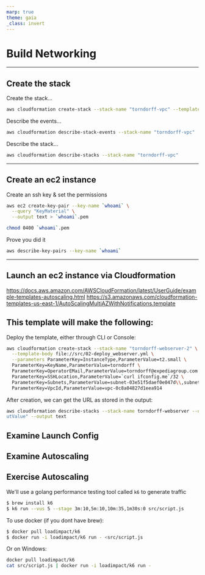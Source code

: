```yaml
---
marp: true
theme: gaia
_class: invert
---
```


# Build Networking

---

<!-- paginate: true -->

## Create the stack

Create the stack...
```sh
aws cloudformation create-stack --stack-name "torndorff-vpc" --template-body file://src/01-base_vpc.yml --parameters ParameterKey=EnvironmentName,ParameterValue=torndorff
```

Describe the events...
```sh
aws cloudformation describe-stack-events --stack-name "torndorff-vpc"
```

Describe the stack...
```sh
aws cloudformation describe-stacks --stack-name "torndorff-vpc"
```

---

## Create an ec2 instance

Create an ssh key & set the permissions
```sh
aws ec2 create-key-pair --key-name `whoami` \
  --query "KeyMaterial" \
  --output text > `whoami`.pem

chmod 0400 `whoami`.pem
```

Prove you did it
```sh
aws describe-key-pairs --key-name `whoami`
```

---

## Launch an ec2 instance via Cloudformation
https://docs.aws.amazon.com/AWSCloudFormation/latest/UserGuide/example-templates-autoscaling.html
https://s3.amazonaws.com/cloudformation-templates-us-east-1/AutoScalingMultiAZWithNotifications.template

This template will make the following:
- 

Deploy the template, either through CLI or Console:
```sh
aws cloudformation create-stack --stack-name "torndorff-webserver-2" \
  --template-body file://src/02-deploy_webserver.yml \
  --parameters ParameterKey=InstanceType,ParameterValue=t2.small \
  ParameterKey=KeyName,ParameterValue=torndorff \
  ParameterKey=OperatorEMail,ParameterValue=torndorff@expediagroup.com \
  ParameterKey=SSHLocation,ParameterValue=`curl ifconfig.me`/32 \
  ParameterKey=Subnets,ParameterValue=subnet-03e51f5daef0e047d\\,subnet-09f4438f7111c4e56 \
  ParameterKey=VpcId,ParameterValue=vpc-0c8a04827d1eea914
```

After creation, we can get the URL as stored in the output:
```sh
aws cloudformation describe-stacks --stack-name torndorff-webserver --query "Stacks[0].Outputs[?OutputKey=='URL'].Outp
utValue" --output text
```

## Examine Launch Config

## Examine Autoscaling

## Exercise Autoscaling

We'll use a golang performance testing tool called `k6` to generate traffic
```sh
$ brew install k6
$ k6 run --vus 5 --stage 3m:10,5m:10,10m:35,1m30s:0 src/script.js
```

To use docker (if you dont have brew):
```sh
$ docker pull loadimpact/k6
$ docker run -i loadimpact/k6 run - <src/script.js
```

Or on Windows:
```sh
docker pull loadimpact/k6
cat src/script.js | docker run -i loadimpact/k6 run -
```


